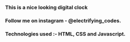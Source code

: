 ### This is a nice looking digital clock

### Follow me on instagram - @electrifying_codes.

### Technologies used :- HTML, CSS and Javascript.